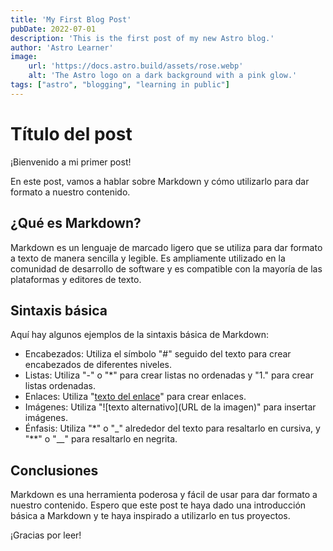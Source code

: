 ```yaml
---
title: 'My First Blog Post'
pubDate: 2022-07-01
description: 'This is the first post of my new Astro blog.'
author: 'Astro Learner'
image:
    url: 'https://docs.astro.build/assets/rose.webp'
    alt: 'The Astro logo on a dark background with a pink glow.'
tags: ["astro", "blogging", "learning in public"]
---
```


# Título del post

¡Bienvenido a mi primer post!

En este post, vamos a hablar sobre Markdown y cómo utilizarlo para dar formato a nuestro contenido.

## ¿Qué es Markdown?

Markdown es un lenguaje de marcado ligero que se utiliza para dar formato a texto de manera sencilla y legible. Es ampliamente utilizado en la comunidad de desarrollo de software y es compatible con la mayoría de las plataformas y editores de texto.

## Sintaxis básica

Aquí hay algunos ejemplos de la sintaxis básica de Markdown:

- Encabezados: Utiliza el símbolo "#" seguido del texto para crear encabezados de diferentes niveles.
- Listas: Utiliza "-" o "*" para crear listas no ordenadas y "1." para crear listas ordenadas.
- Enlaces: Utiliza "[texto del enlace](URL)" para crear enlaces.
- Imágenes: Utiliza "![texto alternativo](URL de la imagen)" para insertar imágenes.
- Énfasis: Utiliza "*" o "_" alrededor del texto para resaltarlo en cursiva, y "**" o "__" para resaltarlo en negrita.

## Conclusiones

Markdown es una herramienta poderosa y fácil de usar para dar formato a nuestro contenido. Espero que este post te haya dado una introducción básica a Markdown y te haya inspirado a utilizarlo en tus proyectos.

¡Gracias por leer!
